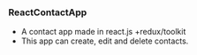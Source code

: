 ### ReactContactApp
- A contact app made in react.js +redux/toolkit
- This app can create, edit and delete contacts.
